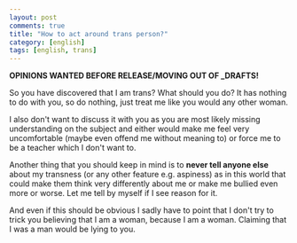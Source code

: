 ```yaml
---
layout: post
comments: true
title: "How to act around trans person?"
category: [english]
tags: [english, trans]
---
```


**OPINIONS WANTED BEFORE RELEASE/MOVING OUT OF _DRAFTS!**

So you have discovered that I am trans? What should you do? It has nothing
to do with you, so do nothing, just treat me like you would any other
woman.

I also don't want to discuss it with you as you are most likely missing
understanding on the subject and either would make me feel very
uncomfortable (maybe even offend me without meaning to) or force me to
be a teacher which I don't want to.

Another thing that you should keep in mind is to **never tell anyone else**
about my transness (or any other feature e.g. aspiness) as in this world
that could make them think very differently about me or make me bullied
even more or worse. Let me tell by myself if I see reason for it.

And even if this should be obvious I sadly have to point that I don't
try to trick you believing that I am a woman, because I am a woman.
Claiming that I was a man would be lying to you.
